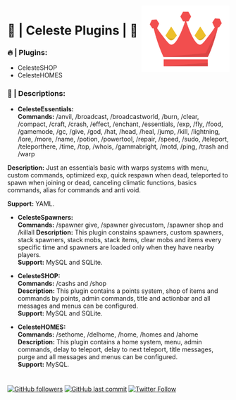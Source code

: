 <img width="200" height="150" src="Celeste.png" align=right>

# **👑 | Celeste Plugins | 👑**  
  
### 🔥 | Plugins:
- CelesteSHOP
- CelesteHOMES

### 📝 | Descriptions:
- **CelesteEssentials:**  
**Commands:</b>** /anvil, /broadcast, /broadcastworld, /burn, /clear, /compact, /craft, /crash, /effect, /enchant, /essentials, /exp, /fly, /food, /gamemode, /gc, /give, /god, /hat, /head, /heal, /jump, /kill, /lightning, /lore, /more, /name, /potion, /powertool, /repair, /speed, /sudo, /teleport, /teleporthere, /time, /top, /whois, /gammabright, /motd, /ping, /trash and /warp

**Description:** Just an essentials basic with warps systems with menu, custom commands, optimized exp, quick respawn when dead, teleported to spawn when joining or dead, canceling climatic functions, basics commands, alias for commands and anti void.

**Support:** YAML.

- **CelesteSpawners:**  
**Commands:</b>** /spawner give, /spawner givecustom, /spawner shop and /killall
**Description:** This plugin constains spawners, custom spawners, stack spawners, stack mobs, stack items, clear mobs and items every specific time and spawners are loaded only when they have nearby players.  
**Support:** MySQL and SQLite.

- **CelesteSHOP:**  
**Commands:</b>** /cashs and /shop   
**Description:** This plugin contains a points system, shop of items and commands by points, admin commands, title and actionbar and all messages and menus can be configured.  
**Support:** MySQL and SQLite.

- **CelesteHOMES:**  
**Commands:** /sethome, /delhome, /home, /homes and /ahome  
**Description:** This plugin contains a home system, menu, admin commands, delay to teleport, delay to next teleport, title messages, purge and all messages and menus can be configured.   
**Support:** MySQL.

#                

[![GitHub followers](https://img.shields.io/github/followers/DeserRC?label=DeserRC&style=social)](https://github.com/DeserRC/)
[![GitHub last commit](https://img.shields.io/github/last-commit/DeserRC/Celeste-Plugins?logo=github&style=social)](https://github.com/DeserRC/Celeste-Plugins/commit)
[![Twitter Follow](https://img.shields.io/twitter/follow/DeserRC?label=DeserRC)](https://twitter.com/DeserRC)
